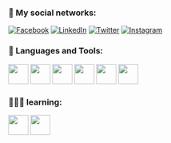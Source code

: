 <div align="left">

### 👥 My social networks: 

  <a href="https://www.facebook.com/galexbh" target="_blank"><img src="https://img.shields.io/badge/Facebook-%230077C6.svg?&style=flat-square&logo=facebook&logoColor=white" alt="Facebook"></a>
  <a href="https://www.linkedin.com/in/galexbh/" target="_blank"><img src="https://img.shields.io/badge/LinkedIn-%230077B5.svg?&style=flat-square&logo=linkedin&logoColor=white" alt="LinkedIn"></a>
  <a href="https://twitter.com/galexbh" target="_blank"><img src="https://img.shields.io/badge/-Twitter-1da1f2?style=flat-square&labelColor=1da1f2&logo=twitter&logoColor=white" alt="Twitter"></a>
  <a href="https://www.instagram.com/galexbh/" target="_blank"><img src="https://img.shields.io/badge/Instagram-%23E4405F.svg?&style=flat-square&logo=instagram&logoColor=white" alt="Instagram"></a>
</div>

### 🧰 Languages and Tools: 

<p align="left">
  <img src="https://i.giphy.com/media/IdyAQJVN2kVPNUrojM/200.webp" width="40">
  <img src="https://i.giphy.com/media/LMt9638dO8dftAjtco/200.webp" width="40">
  <img src="https://media.giphy.com/media/XAxylRMCdpbEWUAvr8/giphy.gif" width="40">
  <img src="https://media3.giphy.com/media/ln7z2eWriiQAllfVcn/200w.webp" width="40">
  <img src="https://cdn.iconscout.com/icon/free/png-512/typescript-1174965.png" width="40">
  <img src="https://media3.giphy.com/media/kdFc8fubgS31b8DsVu/giphy.webp" width="40">
</p>

### 👨🏽‍🏫 learning: 

<p align="left">
  <img src="https://media.giphy.com/media/fsEaZldNC8A1PJ3mwp/giphy.gif" width="40">
  <img src="https://i.giphy.com/media/eNAsjO55tPbgaor7ma/200w.webp" width="40">
</p>

<!--
- 🔭 I’m currently working on ...
- 🌱 I’m currently learning ...
- 👯 I’m looking to collaborate on ...
- 🤔 I’m looking for help with ...
- 💬 Ask me about ...
- 📫 How to reach me: ...
- 😄 Pronouns: ...
- ⚡ Fun fact: ...
-->

